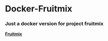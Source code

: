 # Docker-Fruitmix
### Just a docker version for project fruitmix
[**Fruitmix**](https://github.com/wisnuc/fruitmix)
